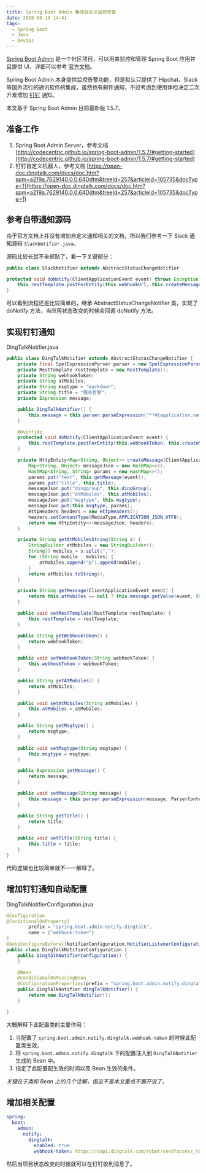 ```yaml
---
title: Spring Boot Admin 集成自定义监控告警
date: 2018-05-19 14:41
tags: 
  - Spring Boot
  - Java
  - DevOps
---
```


[Spring Boot Admin](https://github.com/codecentric/spring-boot-admin) 是一个社区项目，可以用来监控和管理 Spring Boot 应用并且提供 UI，详细可以参考 [官方文档](http://codecentric.github.io/spring-boot-admin/1.5.7/#getting-started)。

Spring Boot Admin 本身提供监控告警功能，但是默认只提供了 Hipchat、Slack 等国外流行的通讯软件的集成，虽然也有邮件通知，不过考虑到使用体检决定二次开发增加 [钉钉](https://www.dingtalk.com) 通知。

本文基于 Spring Boot Admin 目前最新版 1.5.7。
<!-- more -->
## 准备工作
1. Spring Boot Admin Server，参考文档 [http://codecentric.github.io/spring-boot-admin/1.5.7/#getting-started](http://codecentric.github.io/spring-boot-admin/1.5.7/#getting-started)
2. 钉钉自定义机器人，参考文档 [https://open-doc.dingtalk.com/docs/doc.htm?spm=a219a.7629140.0.0.64Ddtm&treeId=257&articleId=105735&docType=1](https://open-doc.dingtalk.com/docs/doc.htm?spm=a219a.7629140.0.0.64Ddtm&treeId=257&articleId=105735&docType=1)

## 参考自带通知源码
由于官方文档上并没有增加自定义通知相关的文档，所以我们参考一下 Slack 通知源码 `SlackNotifier.java`。

源码比较长就不全部贴了，看一下关键部分：
```java
public class SlackNotifier extends AbstractStatusChangeNotifier
```
```java
protected void doNotify(ClientApplicationEvent event) throws Exception {
    this.restTemplate.postForEntity(this.webhookUrl, this.createMessage(event), Void.class);
}
```
可以看到流程还是比较简单的，继承 AbstractStatusChangeNotifier 类，实现了 doNotify 方法，当应用状态改变的时候会回调 doNotify 方法。
## 实现钉钉通知
DingTalkNotifier.java
```java
public class DingTalkNotifier extends AbstractStatusChangeNotifier {
    private final SpelExpressionParser parser = new SpelExpressionParser();
    private RestTemplate restTemplate = new RestTemplate();
    private String webhookToken;
    private String atMobiles;
    private String msgtype = "markdown";
    private String title = "服务告警";
    private Expression message;

    public DingTalkNotifier() {
        this.message = this.parser.parseExpression("**#{application.name}** (#{application.id}) is **#{to.status}**", ParserContext.TEMPLATE_EXPRESSION);
    }

    @Override
    protected void doNotify(ClientApplicationEvent event) {
        this.restTemplate.postForEntity(this.webhookToken, this.createMessage(event), Void.class);
    }

    private HttpEntity<Map<String, Object>> createMessage(ClientApplicationEvent event) {
        Map<String, Object> messageJson = new HashMap<>();
        HashMap<String, String> params = new HashMap<>();
        params.put("text", this.getMessage(event));
        params.put("title", this.title);
        messageJson.put("dinggroup", this.dingGroup);
        messageJson.put("atMobiles", this.atMobiles);
        messageJson.put("msgtype", this.msgtype);
        messageJson.put(this.msgtype, params);
        HttpHeaders headers = new HttpHeaders();
        headers.setContentType(MediaType.APPLICATION_JSON_UTF8);
        return new HttpEntity<>(messageJson, headers);
    }

    private String getAtMobilesString(String s) {
        StringBuilder atMobiles = new StringBuilder();
        String[] mobiles = s.split(",");
        for (String mobile : mobiles) {
            atMobiles.append("@").append(mobile);
        }
        return atMobiles.toString();
    }

    private String getMessage(ClientApplicationEvent event) {
        return this.atMobiles == null ? this.message.getValue(event, String.class) : this.message.getValue(event, String.class) + "\n >" + this.getAtMobilesString(this.atMobiles);
    }

    public void setRestTemplate(RestTemplate restTemplate) {
        this.restTemplate = restTemplate;
    }

    public String getWebhookToken() {
        return webhookToken;
    }

    public void setWebhookToken(String webhookToken) {
        this.webhookToken = webhookToken;
    }

    public String getAtMobiles() {
        return atMobiles;
    }

    public void setAtMobiles(String atMobiles) {
        this.atMobiles = atMobiles;
    }

    public String getMsgtype() {
        return msgtype;
    }

    public void setMsgtype(String msgtype) {
        this.msgtype = msgtype;
    }

    public Expression getMessage() {
        return message;
    }

    public void setMessage(String message) {
        this.message = this.parser.parseExpression(message, ParserContext.TEMPLATE_EXPRESSION);
    }

    public String getTitle() {
        return title;
    }

    public void setTitle(String title) {
        this.title = title;
    }
}
```
代码逻辑也比较简单就不一一解释了。
## 增加钉钉通知自动配置
DingTalkNotifierConfiguration.java
```java
@Configuration
@ConditionalOnProperty(
        prefix = "spring.boot.admin.notify.dingtalk",
        name = {"webhook-token"}
)
@AutoConfigureBefore({NotifierConfiguration.NotifierListenerConfiguration.class, NotifierConfiguration.CompositeNotifierConfiguration.class})
public class DingTalkNotifierConfiguration {
    public DingTalkNotifierConfiguration() {
    }

    @Bean
    @ConditionalOnMissingBean
    @ConfigurationProperties(prefix = "spring.boot.admin.notify.dingtalk")
    public DingTalkNotifier dingTalkNotifier() {
        return new DingTalkNotifier();
    }

}

```
大概解释下此配置类的主要作用：
1. 当配置了 `spring.boot.admin.notify.dingtalk.webhook-token` 的时候此配置类生效。
2. 将 `spring.boot.admin.notify.dingtalk` 下的配置注入到 `DingTalkNotifier` 生成的 Bean 中。
3. 指定了此配置配生效的时间以及 Bean 生效的条件。

*关键在于类和 Bean 上的几个注解，但这不是本文重点不展开说了。*
## 增加相关配置
```yaml
spring:
  boot:
    admin:
      notify:
        dingtalk:
          enabled: true
          webhook-token: https://oapi.dingtalk.com/robot/send?access_token=xxxxxxxxxx

```

然后当项目状态改变的时候就可以在钉钉收到消息了。